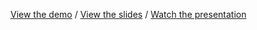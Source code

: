 [View the demo](https://nvioli.github.io/web-sonify/) / [View the slides](https://nvioli.github.io/web-sonify/slides/) / [Watch the presentation](https://www.youtube.com/watch?v=Suwx85JFZBQ)
